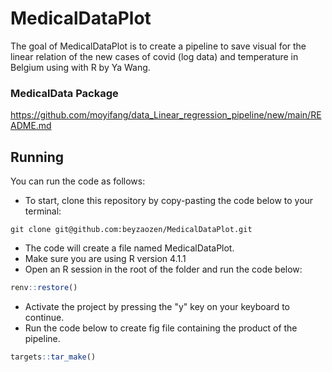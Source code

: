 # MedicalDataPlot

<!-- badges: start -->
<!-- badges: end -->

The goal of MedicalDataPlot is to create a pipeline to save visual for the linear relation of the new cases of covid (log data) and temperature in Belgium using  with R by Ya Wang. 

###  MedicalData Package
https://github.com/moyifang/data_Linear_regression_pipeline/new/main/README.md

## Running

You can run the code as follows:

- To start, clone this repository by copy-pasting the code below to your terminal:
```
git clone git@github.com:beyzaozen/MedicalDataPlot.git
```
- The code will create a file named MedicalDataPlot. 
- Make sure you are using R version 4.1.1
- Open an R session in the root of the folder and run the code below:

``` r
renv::restore()
```
- Activate the project by pressing the "y" key on your keyboard to continue. 
- Run the code below to create fig file containing the product of the pipeline. 
``` r
targets::tar_make()
``` 


